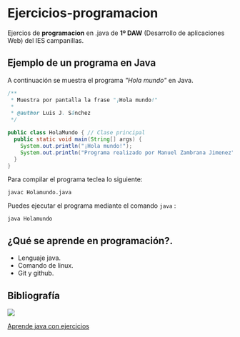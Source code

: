 # Ejercicios-programacion
Ejercios de **programacion** en .java de **1º DAW**
(Desarrollo de aplicaciones Web) del IES campanillas.

## Ejemplo de un programa en Java

A continuación se muestra el programa *"Hola mundo"* en Java.

```java
/**
 * Muestra por pantalla la frase "¡Hola mundo!"
 *
 * @author Luis J. Sánchez
 */

public class HolaMundo { // Clase principal
  public static void main(String[] args) {
    System.out.println("¡Hola mundo!");
    System.out.println("Programa realizado por Manuel Zambrana Jimenez");
  }
}
```

Para compilar el programa teclea lo siguiente:

```console
javac Holamundo.java
```

Puedes ejecutar el programa mediante el comando `java` :

```console
java Holamundo
```

## ¿Qué se aprende en programación?.

* Lenguaje java.
* Comando de linux.
* Git y github.

## Bibliografía

<img src="imagenes/java.jpg">



[Aprende java con ejercicios](https://leanpub.com/aprendejava)
